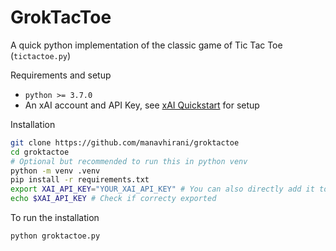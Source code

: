 # GrokTacToe

A quick python implementation of the classic game of Tic Tac Toe (`tictactoe.py`)

Requirements and setup

- `python >= 3.7.0`
- An xAI account and API Key, see [xAI Quickstart](https://docs.x.ai/docs/quickstart#quickstart) for setup

Installation

```bash
git clone https://github.com/manavhirani/groktactoe
cd groktactoe
# Optional but recommended to run this in python venv
python -m venv .venv
pip install -r requirements.txt
export XAI_API_KEY="YOUR_XAI_API_KEY" # You can also directly add it to your your source
echo $XAI_API_KEY # Check if correcty exported
```

To run the installation
```bash
python groktactoe.py
```
